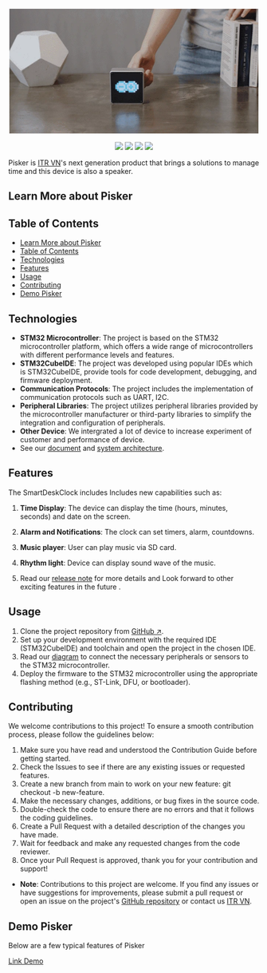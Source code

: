 <p align="center">
  <img src="Device_gif.jpg" alt="Project Image" width="500" height="auto">
</p>

<p align="center">
    <a href="https://github.com/vyluu-itr/07-2023-itr-intern-group-2/tree/release/0.1.0"><img src="https://img.shields.io/badge/release-v1.2.0-blue"></a>
    <a href=""><img src="https://img.shields.io/badge/language-C/C++-aff.svg"></a>
    <a href="https://www.st.com/en/development-tools/stm32cubeide.html"><img src="https://img.shields.io/badge/ide-STM32CubeIDE-pink.svg"></a>
    <a href="https://itrvn.com/"><img src="https://img.shields.io/badge/source-ITR%20VN-yel.svg"></a>

</p>

Pisker is [ITR VN](https://itrvn.com/)'s next generation product that brings a solutions to manage time and this device is also a speaker.

## Learn More about Pisker 
 <!-- <p align="center">
  <img src="./intro.gif" alt="Project Image" width="600" height="auto">
</p> -->

## Table of Contents
- [Learn More about Pisker](#learn-more-about-pisker)
- [Table of Contents](#table-of-contents)
- [Technologies](#technologies)
- [Features](#features)
- [Usage](#usage)
- [Contributing](#contributing)
- [Demo Pisker](#demo-pisker)
<!-- - [License](#license) -->
<!-- - [Demo Smart Desk Clock](#demo-smart-desk-clock) -->




## Technologies
 <!-- <p align="center">
  <img src="./tech.jpg" alt="Project Image" width="500" height="auto">
</p> -->

* **STM32 Microcontroller**: The project is based on the STM32 microcontroller platform, which offers a wide range of microcontrollers with different performance levels and features.
*  **STM32CubeIDE**: The project was developed using popular IDEs which is STM32CubeIDE, provide tools for code development, debugging, and firmware deployment.
*  **Communication Protocols**: The project includes the implementation of communication protocols such as UART, I2C.
*  **Peripheral Libraries**: The project utilizes peripheral libraries provided by the microcontroller manufacturer or third-party libraries to simplify the integration and configuration of peripherals.
*  **Other Device**: We intergrated a lot of device to increase experiment of customer and performance of device.
*  See our [document](./feature_of_project.md) and [system architecture](./firmware_architechture.png).

## Features
 <!-- <p align="center">
  <img src="./Description.jpg" alt="Project Image" width="700" height="auto">
</p> -->
The SmartDeskClock includes Includes new capabilities such as:

1. **Time Display**: The device can display the time (hours, minutes, seconds) and date on the screen.

2. **Alarm and Notifications**: The clock can set timers, alarm, countdowns.

3. **Music player**: User can play music via SD card.

4. **Rhythm light**: Device can display sound wave of the music.
5. Read our [release note](./RELEASE_NOTE.md) for more details and Look forward to other exciting features in the future . 

## Usage
1. Clone the project repository from [GitHub ↗](https://github.com/vyluu-itr/07-2023-itr-intern-group-2/tree/main/Pisker).
2. Set up your development environment with the required IDE (STM32CubeIDE) and toolchain and open the project in the chosen IDE.
3. Read our [diagram](./diagram_wire_connection.jpg) to connect the necessary peripherals or sensors to the STM32 microcontroller.
4. Deploy the firmware to the STM32 microcontroller using the appropriate flashing method (e.g., ST-Link, DFU, or bootloader).

## Contributing
We welcome contributions to this project! To ensure a smooth contribution process, please follow the guidelines below:

1. Make sure you have read and understood the Contribution Guide before getting started.
2. Check the Issues to see if there are any existing issues or requested features.
3. Create a new branch from main to work on your new feature: git checkout -b new-feature.
4. Make the necessary changes, additions, or bug fixes in the source code.
5. Double-check the code to ensure there are no errors and that it follows the coding guidelines.
6. Create a Pull Request with a detailed description of the changes you have made.
7. Wait for feedback and make any requested changes from the code reviewer.
8. Once your Pull Request is approved, thank you for your contribution and support!
* **Note**: Contributions to this project are welcome. If you find any issues or have suggestions for improvements, please submit a pull request or open an issue on the project's [GitHub repository](https://github.com/vyluu-itr/07-2023-itr-intern-group-2/tree/main/Pisker) or contact us [ITR VN](https://itrvn.com/).

## Demo Pisker
Below are a few typical features of Pisker

[Link Demo](https://www.youtube.com)
